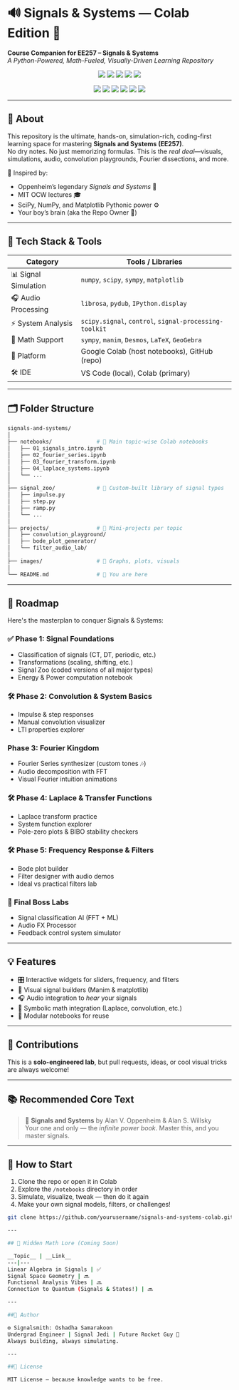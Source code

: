 # 🔊 Signals & Systems — Colab Edition 🚀  
**Course Companion for EE257 – Signals & Systems**  
*A Python-Powered, Math-Fueled, Visually-Driven Learning Repository*  

<p align="center">
  <img src="https://img.shields.io/badge/license-MIT-blue.svg" />
  <img src="https://img.shields.io/badge/Made%20with-Python-blue?logo=python" />
  <img src="https://img.shields.io/badge/maintained-yes-green" />
  <img src="https://img.shields.io/badge/built%20for-nerds-black" />
  <img src="https://img.shields.io/badge/course-EE257-blue" />
</p>

<p align="center">
  <img src="https://img.shields.io/badge/powered%20by-Colab-yellow?logo=google-colab" />
  <img src="https://img.shields.io/badge/status-awesome-brightgreen" />
  <img src="https://img.shields.io/badge/focus-visualization-critical" />
  <img src="https://img.shields.io/badge/mode-project--based-orange" />
  <img src="https://img.shields.io/badge/simulation-ready-purple?logo=python" />
  <img src="https://img.shields.io/badge/nerd_level-🧠_💥_1000-black" />
</p>



---

## 📘 About

This repository is the ultimate, hands-on, simulation-rich, coding-first learning space for mastering **Signals and Systems (EE257)**.  
No dry notes. No just memorizing formulas. This is the *real deal*—visuals, simulations, audio, convolution playgrounds, Fourier dissections, and more.

🧠 Inspired by:  
- Oppenheim’s legendary *Signals and Systems* 📘  
- MIT OCW lectures 🎓  
- SciPy, NumPy, and Matplotlib Pythonic power ⚙️  
- Your boy’s brain (aka the Repo Owner 💪)

---

## 🧰 Tech Stack & Tools

| Category        | Tools / Libraries                                  |
|----------------|-----------------------------------------------------|
| 📊 Signal Simulation | `numpy`, `scipy`, `sympy`, `matplotlib`            |
| 🎧 Audio Processing | `librosa`, `pydub`, `IPython.display`              |
| ⚡ System Analysis   | `scipy.signal`, `control`, `signal-processing-toolkit` |
| 🧠 Math Support     | `sympy`, `manim`, `Desmos`, `LaTeX`, `GeoGebra`    |
| 📁 Platform         | Google Colab (host notebooks), GitHub (repo)     |
| 🛠️ IDE              | VS Code (local), Colab (primary)         |

---

## 🗂️ Folder Structure

```bash
signals-and-systems/
│
├── notebooks/              # 📓 Main topic-wise Colab notebooks
│   ├── 01_signals_intro.ipynb
│   ├── 02_fourier_series.ipynb
│   ├── 03_fourier_transform.ipynb
│   ├── 04_laplace_systems.ipynb
│   └── ...
│
├── signal_zoo/             # 🦁 Custom-built library of signal types
│   ├── impulse.py
│   ├── step.py
│   ├── ramp.py
│   └── ...
│
├── projects/               # 🚧 Mini-projects per topic
│   ├── convolution_playground/
│   ├── bode_plot_generator/
│   └── filter_audio_lab/
│
├── images/                 # 📸 Graphs, plots, visuals
│
└── README.md               # 📖 You are here
```

---

## 🧭 Roadmap  

Here's the masterplan to conquer Signals & Systems:

### ✅ Phase 1: Signal Foundations
- Classification of signals (CT, DT, periodic, etc.)
- Transformations (scaling, shifting, etc.)
- Signal Zoo (coded versions of all major types)
- Energy & Power computation notebook

### 🛠️ Phase 2: Convolution & System Basics
- Impulse & step responses
- Manual convolution visualizer
- LTI properties explorer

###  Phase 3: Fourier Kingdom
- Fourier Series synthesizer (custom tones 🎶)
- Audio decomposition with FFT
- Visual Fourier intuition animations

### 🛠️ Phase 4: Laplace & Transfer Functions
- Laplace transform practice
- System function explorer
- Pole-zero plots & BIBO stability checkers

### 🛠️ Phase 5: Frequency Response & Filters
- Bode plot builder
- Filter designer with audio demos
- Ideal vs practical filters lab

### 🧪 Final Boss Labs
- Signal classification AI (FFT + ML)
- Audio FX Processor
- Feedback control system simulator

---

## 💡 Features
- 🎛️ Interactive widgets for sliders, frequency, and filters  
- 🎨 Visual signal builders (Manim & matplotlib)  
- 🎧 Audio integration to *hear* your signals  
- 🧮 Symbolic math integration (Laplace, convolution, etc.)  
- 🧱 Modular notebooks for reuse  

---

## 🤝 Contributions
This is a **solo-engineered lab**, but pull requests, ideas, or cool visual tricks are always welcome!

---

## 📚 Recommended Core Text
> 📘 **Signals and Systems** by Alan V. Oppenheim & Alan S. Willsky  
Your one and only — the *infinite power book*. Master this, and you master signals.

---

## 🚀 How to Start

1. Clone the repo or open it in Colab  
2. Explore the `/notebooks` directory in order  
3. Simulate, visualize, tweak — then do it again  
4. Make your own signal models, filters, or challenges!

```bash
git clone https://github.com/yourusername/signals-and-systems-colab.git

---

## 🧙 Hidden Math Lore (Coming Soon)

__Topic__ | __Link__
---|---
Linear Algebra in Signals |	✅
Signal Space Geometry |	🔜
Functional Analysis Vibes |	🔜
Connection to Quantum (Signals & States!) |	🔜

---

##🧠 Author

⚙️ Signalsmith: Oshadha Samarakoon
Undergrad Engineer | Signal Jedi | Future Rocket Guy 🚀
Always building, always simulating.

---

##🧾 License

MIT License — because knowledge wants to be free.